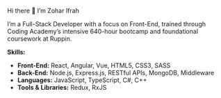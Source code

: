 Hi there 👋 I’m Zohar Ifrah

I’m a Full-Stack Developer with a focus on Front-End, trained through Coding Academy’s intensive 640-hour bootcamp and foundational coursework at Ruppin.

**Skills:**
- **Front-End:** React, Angular, Vue, HTML5, CSS3, SASS
- **Back-End:** Node.js, Express.js, RESTful APIs, MongoDB, Middleware
- **Languages:** JavaScript, TypeScript, C#, C++
- **Tools & Libraries:** Redux, RxJS
